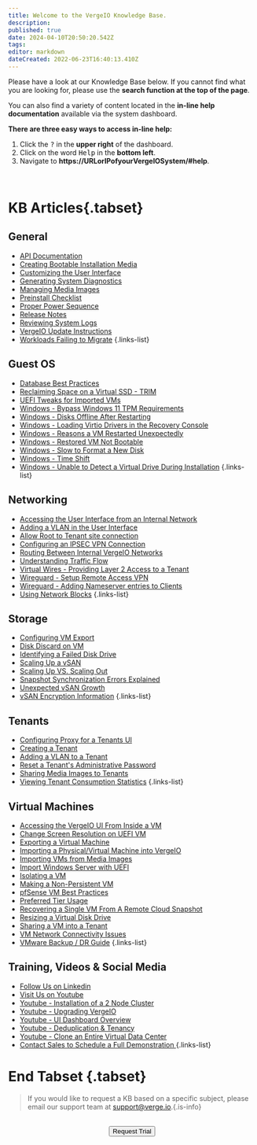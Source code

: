 ```yaml
---
title: Welcome to the VergeIO Knowledge Base.
description: 
published: true
date: 2024-04-10T20:50:20.542Z
tags: 
editor: markdown
dateCreated: 2022-06-23T16:40:13.410Z
---
```


Please have a look at our Knowledge Base below. If you cannot find what you are looking for, please use the **search function at the top of the page**.
 

You can also find a variety of content located in the **in-line help documentation** available via the system dashboard. 

**There are three easy ways to access in-line help:**
1. Click the <kbd>?</kbd> in the **upper right** of the dashboard.
1. Click on the word <kbd>Help</kbd> in the **bottom left**. 
1. Navigate to **https://URLorIPofyourVergeIOSystem/#help**.
<br>

# KB Articles{.tabset}
## General
* [API Documentation](/public/kb/api)
* [Creating Bootable Installation Media](/public/kb/bootable-usb)
* [Customizing the User Interface](/public/kb/branding)
* [Generating System Diagnostics](/public/kb/generating-system-diags)
* [Managing Media Images](/public/kb/managing-media-images)
* [Preinstall Checklist](/public/kb/preinstall-checklist)
* [Proper Power Sequence](/public/kb/proper-power-sequence)
* [Release Notes](/public/release-notes)
* [Reviewing System Logs](/public/kb/reviewing-system-logs)
* [VergeIO Update Instructions](/public/kb/vergeio-update-instructions)
* [Workloads Failing to Migrate](/public/kb/workloads-failing-to-migrate)
{.links-list}

## Guest OS
* [Database Best Practices](/public/kb/db-best-practices)
* [Reclaiming Space on a Virtual SSD - TRIM](/public/kb/trim)
* [UEFI Tweaks for Imported VMs](/public/kb/uefi-tweaks-for-imported-vms)
* [Windows - Bypass Windows 11 TPM Requirements](/public/kb/win11-bypass-tpm)
* [Windows - Disks Offline After Restarting](/public/kb/windows-disks-offline-after-restart)
* [Windows - Loading Virtio Drivers in the Recovery Console](/public/kb/loading-virtio-drivers-in-windowsrc)
* [Windows - Reasons a VM Restarted Unexpectedly](/public/kb/windows-unexpected-restart)
* [Windows - Restored VM Not Bootable](/public/kb/windows-restored-vm-not-bootable)
* [Windows - Slow to Format a New Disk](/public/kb/windows-slow-format)
* [Windows - Time Shift](/public/kb/windows-time-shift)
* [Windows - Unable to Detect a Virtual Drive During Installation](/public/kb/windows-unable-to-detect-drive)
{.links-list}

## Networking
* [Accessing the User Interface from an Internal Network](/public/kb/access-ui-from-internal)
* [Adding a VLAN in the User Interface](/public/kb/adding-a-vlan)
* [Allow Root to Tenant site connection](/public/kb/AllowRootToTenantSite)
* [Configuring an IPSEC VPN Connection](/public/kb/configuring-ipsec)
* [Routing Between Internal VergeIO Networks](/public/kb/routing-internal-networks)
* [Understanding Traffic Flow](/public/kb/understanding-traffic-flow)
* [Virtual Wires - Providing Layer 2 Access to a Tenant](/public/kb/virtual-wires)
* [Wireguard - Setup Remote Access VPN](/public/kb/wireguard-setup-remote-access-vpn)
* [Wireguard - Adding Nameserver entries to Clients](/public/kb/wireguard-nameservers)
* [Using Network Blocks](/public/kb/network-blocks)
{.links-list}

## Storage
* [Configuring VM Export](/public/kb/configuring-vm-export)
* [Disk Discard on VM](/public/kb/Disk-Discard)
* [Identifying a Failed Disk Drive](/public/kb/identifying-a-failed-disk)
* [Scaling Up a vSAN](/public/kb/scaling-up-a-vsan)
* [Scaling Up VS. Scaling Out](/public/kb/adding-resources)
* [Snapshot Synchronization Errors Explained](/public/kb/snapshot-sync-errors)
* [Unexpected vSAN Growth](/public/kb/unexpected-vsan-growth)
* [vSAN Encryption Information](/public/kb/vsan-encryption)
{.links-list}

## Tenants
* [Configuring Proxy for a Tenants UI](/public/kb/proxy)
* [Creating a Tenant](/public/training/3-3)
* [Adding a VLAN to a Tenant](/public/kb/virtual-wires)
* [Reset a Tenant's Administrative Password](/public/kb/reset-tenant-admin-password)
* [Sharing Media Images to Tenants](/public/kb/add-media-to-tenants)
* [Viewing Tenant Consumption Statistics](/public/kb/tenant-statistics)
{.links-list}

## Virtual Machines
* [Accessing the VergeIO UI From Inside a VM](/public/kb/accessing-ui-from-a-vm)
* [Change Screen Resolution on UEFI VM](/public/kb/change-resolution-on-uefi)
* [Exporting a Virtual Machine](/public/kb/exporting-a-vm)
* [Importing a Physical/Virtual Machine into VergeIO](/public/kb/importing-p2v-or-v2v)
* [Importing VMs from Media Images](/public/kb/Importing-VMs-from-Media)
* [Import Windows Server with UEFI](/public/kb/importwindowsserveruefi)
* [Isolating a VM](/public/kb/isolate-a-vm)
* [Making a Non-Persistent VM](/public/kb/non-persistent-vm)
* [pfSense VM Best Practices](/public/kb/best-practices-pfsense-firewall)
* [Preferred Tier Usage](/public/kb/preferred-tier-usage)
* [Recovering a Single VM From A Remote Cloud Snapshot](/public/kb/recover-single-vm-from-cloud-snapshot)
* [Resizing a Virtual Disk Drive](/public/kb/resizing-a-virtual-disk-drive)
* [Sharing a VM into a Tenant](/public/kb/share-vm-into-tenant)
* [VM Network Connectivity Issues](/public/kb/vm-network-connectivity-issues)
* [VMware Backup / DR Guide](/public/kb/vmware-backup-dr-guide)
{.links-list}

## Training, Videos & Social Media


* [Follow Us on Linkedin](https://www.linkedin.com/company/verge-io/)
* [Visit Us on Youtube](https://www.youtube.com/channel/UCnFu28s0GBVi18j7Ez3MXRg)
* [Youtube - Installation of a 2 Node Cluster](https://youtu.be/hOUg8_MgIjA)
* [Youtube - Upgrading VergeIO](https://youtu.be/cf4J4Gj9AUo)
* [Youtube - UI Dashboard Overview](https://youtu.be/oQx2BkWp7hc)
* [Youtube - Deduplication & Tenancy](https://youtu.be/f0ZwAIlc_c4)
* [Youtube - Clone an Entire Virtual Data Center](https://youtu.be/hq_h65ESYbU)
* <a href="mailto:sales@verge.io?subject=Full Demo from Wiki" target="_blank" rel="noopener noreferrer"> Contact Sales to Schedule a Full Demonstration </a>
{.links-list}
# End Tabset {.tabset}

> If you would like to request a KB based on a specific subject, please email our support team at <a href="mailto:support@verge.io?subject=KB Request" target="_blank" rel="noopener noreferrer">support@verge.io.</a>{.is-info}



<br>
<div style="text-align:center; margin-bottom:5px">
  <a href="https://www.verge.io/test-drive#Demo-Section"><button class="button-cta">Request Trial</button></a>
</div>